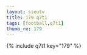```yaml
--- 
layout: sieutv
title: 179 q7t1
tags: [football,q7t1]
thumb_re: 179
---
```

{% include q7t1 key="179" %} 
